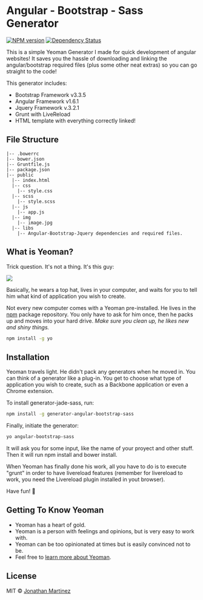 # Angular - Bootstrap - Sass Generator 
[![NPM version][npm-image]][npm-url] [![Dependency Status][daviddm-image]][daviddm-url]

This is a simple Yeoman Generator I made for quick development of angular websites! It saves you the hassle of downloading and linking the angular/bootstrap required files (plus some other neat extras) so you can go straight to the code!

This generator includes:

* Bootstrap Framework v3.3.5
* Angular Framework v1.6.1
* Jquery Framework v.3.2.1
* Grunt with LiveReload
* HTML template with everything correctly linked!

## File Structure

```
|-- .bowerrc
|-- bower.json
|-- Gruntfile.js
|-- package.json
|-- public
  |-- index.html
  |-- css
    |-- style.css
  |-- scss
    |-- style.scss
  |-- js
    |-- app.js
  |-- img
    |-- image.jpg
  |-- libs
    |-- Angular-Bootstrap-Jquery dependencies and required files.
```

## What is Yeoman?

Trick question. It's not a thing. It's this guy:

![](http://i.imgur.com/JHaAlBJ.png)

Basically, he wears a top hat, lives in your computer, and waits for you to tell him what kind of application you wish to create.

Not every new computer comes with a Yeoman pre-installed. He lives in the [npm](https://npmjs.org) package repository. You only have to ask for him once, then he packs up and moves into your hard drive. *Make sure you clean up, he likes new and shiny things.*

```bash
npm install -g yo
```

## Installation

Yeoman travels light. He didn't pack any generators when he moved in. You can think of a generator like a plug-in. You get to choose what type of application you wish to create, such as a Backbone application or even a Chrome extension.

To install generator-jade-sass, run:

```bash
npm install -g generator-angular-bootstrap-sass
```

Finally, initiate the generator:

```bash
yo angular-bootstrap-sass
```

It will ask you for some input, like the name of your proyect and other stuff. Then it will run npm install and bower install.

When Yeoman has finally done his work, all you have to do is to execute "grunt" in order to have livereload features (remember for livereload to work, you need the Livereload plugin installed in yout browser).

Have fun! :blue_heart:

## Getting To Know Yeoman

 * Yeoman has a heart of gold.
 * Yeoman is a person with feelings and opinions, but is very easy to work with.
 * Yeoman can be too opinionated at times but is easily convinced not to be.
 * Feel free to [learn more about Yeoman](http://yeoman.io/).

## License

MIT © [Jonathan Martinez](www.3libras.co.ve)

[npm-image]: https://badge.fury.io/js/generator-angular-bootstrap-sass.svg
[npm-url]: https://npmjs.org/package/generator-angular-bootstrap-sass
[travis-image]: https://travis-ci.org/Klaha/generator-angular-bootstrap-sass.svg?branch=master
[travis-url]: https://travis-ci.org/Klaha/generator-angular-bootstrap-sass
[daviddm-image]: https://david-dm.org/Klaha/generator-angular-bootstrap-sass.svg?theme=shields.io
[daviddm-url]: https://david-dm.org/Klaha/generator-angular-bootstrap-sass